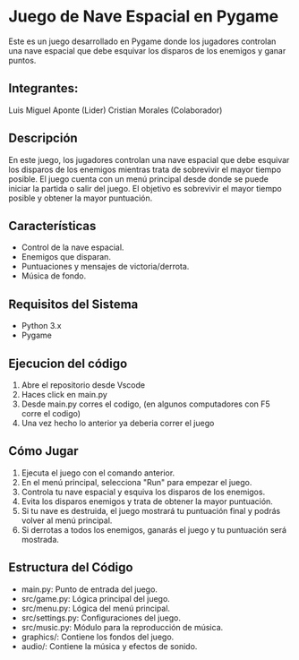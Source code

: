 # Juego de Nave Espacial en Pygame
Este es un juego desarrollado en Pygame donde los jugadores controlan una nave espacial que debe esquivar los disparos de los enemigos y ganar puntos.
## Integrantes:
Luis Miguel Aponte (Lider) Cristian Morales (Colaborador)
## Descripción
En este juego, los jugadores controlan una nave espacial que debe esquivar los disparos de los enemigos mientras trata de sobrevivir el mayor tiempo posible. El juego cuenta con un menú principal desde donde se puede iniciar la partida o salir del juego. El objetivo es sobrevivir el mayor tiempo posible y obtener la mayor puntuación.
## Características
- Control de la nave espacial.
- Enemigos que disparan.
- Puntuaciones y mensajes de victoria/derrota.
- Música de fondo.
## Requisitos del Sistema
- Python 3.x
- Pygame
## Ejecucion del código
1.  Abre el repositorio desde Vscode
2.  Haces click en main.py
3.  Desde main.py corres el codigo, (en algunos computadores con F5 corre el codigo)
4.  Una vez hecho lo anterior ya deberia correr el juego
## Cómo Jugar
1. Ejecuta el juego con el comando anterior.
2. En el menú principal, selecciona "Run" para empezar el juego.
3. Controla tu nave espacial y esquiva los disparos de los enemigos.
4. Evita los disparos enemigos y trata de obtener la mayor puntuación.
5. Si tu nave es destruida, el juego mostrará tu puntuación final y podrás volver al menú principal.
6. Si derrotas a todos los enemigos, ganarás el juego y tu puntuación será mostrada.
## Estructura del Código
- main.py: Punto de entrada del juego.
- src/game.py: Lógica principal del juego.
- src/menu.py: Lógica del menú principal.
- src/settings.py: Configuraciones del juego.
- src/music.py: Módulo para la reproducción de música.
- graphics/: Contiene los fondos del juego.
- audio/: Contiene la música y efectos de sonido.
